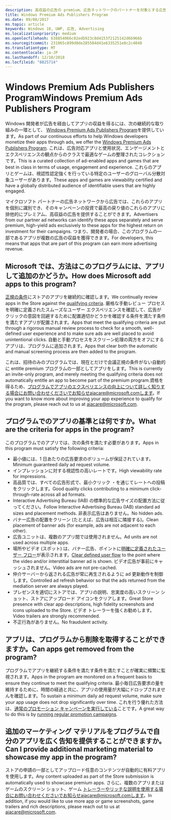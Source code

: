 ```yaml
---
description: 高収益の広告の premium、広告ネットワークのパートナーを対象とする広告対応アプリの整理されたコレクション premium 広告の発行元のプログラムで、Windows このプログラムでのアプリは、使用状況、エンゲージメントとエクスペリエンスの観点からのクラスに最適です。
title: Windows Premium Ads Publishers Program
ms.date: 09/08/2017
ms.topic: article
keywords: Windows 10, UWP, 広告, Advertising
ms.localizationpriority: medium
ms.openlocfilehash: 638854066c02edb923c8d4153f2125142d6b966b
ms.sourcegitcommit: 231065c899d0de285584d41e6335251e0c2c4048
ms.translationtype: MT
ms.contentlocale: ja-JP
ms.lasthandoff: 12/10/2018
ms.locfileid: "8825714"
---
```

# <a name="windows-premium-ads-publishers-program"></a><span data-ttu-id="7d46d-105">Windows Premium Ads Publishers Program</span><span class="sxs-lookup"><span data-stu-id="7d46d-105">Windows Premium Ads Publishers Program</span></span>

<span data-ttu-id="7d46d-106">Windows 開発者が広告を経由してアプリの収益を得るには、次の継続的な取り組みの一環として、 [Windows Premium Ads Publishers Program](http://www.windowspremiumapps.com)を提供しています。</span><span class="sxs-lookup"><span data-stu-id="7d46d-106">As part of our continuous efforts to help Windows developers monetize their apps through ads, we offer the [Windows Premium Ads Publishers Program](http://www.windowspremiumapps.com).</span></span> <span data-ttu-id="7d46d-107">これは、広告対応アプリと使用状況、エンゲージメントとエクスペリエンスの観点からのクラスで最適なゲームの整理されたコレクションです。</span><span class="sxs-lookup"><span data-stu-id="7d46d-107">This is a curated collection of ad-enabled apps and games that are best in class in terms of usage, engagement and experience.</span></span> <span data-ttu-id="7d46d-108">これらのアプリとゲームは、視認性認定強くを行っている特定のユーザーのグローバル分散対象ユーザーがあります。</span><span class="sxs-lookup"><span data-stu-id="7d46d-108">These apps and games are viewability certified and have a globally distributed audience of identifiable users that are highly engaged.</span></span>

<span data-ttu-id="7d46d-109">マイクロソフト パートナーの広告ネットワークから広告では、これらのアプリを個別に識別でき、そのキャンペーンの投資で最高の戻り値のこれらのアプリに排他的にプレミアム、高収益の広告を提供することができます。</span><span class="sxs-lookup"><span data-stu-id="7d46d-109">Advertisers from our partner ad networks can identify these apps separately and serve premium, high-yield ads exclusively to these apps for the highest return on investment for their campaigns.</span></span> <span data-ttu-id="7d46d-110">つまり、開発者の場合、このプログラムの一部であるアプリが複数の広告の収益を獲得できます。</span><span class="sxs-lookup"><span data-stu-id="7d46d-110">For developers, this means that apps that are part of this program can earn more advertising revenue.</span></span>

## <a name="how-does-microsoft-add-apps-to-this-program"></a><span data-ttu-id="7d46d-111">Microsoft では、方法はこのプログラムには、アプリして追加のかどうか。</span><span class="sxs-lookup"><span data-stu-id="7d46d-111">How does Microsoft add apps to this program?</span></span> 

<span data-ttu-id="7d46d-112">[正規の条件](#what-are-the-criteria-for-apps-in-the-program)にストアのアプリを継続的に確認します。</span><span class="sxs-lookup"><span data-stu-id="7d46d-112">We continually review apps in the Store against the [qualifying criteria](#what-are-the-criteria-for-apps-in-the-program).</span></span> <span data-ttu-id="7d46d-113">厳格な手動レビュー プロセスを明確に定義されたスムーズなユーザー エクスペリエンスを確認して、広告がクリックの意図を回避するために配置適切かどうかを確認する条件を満たす条件を満たすアプリが配置されます。</span><span class="sxs-lookup"><span data-stu-id="7d46d-113">Apps that meet the qualifying criteria are put through a rigorous manual review process to check for a smooth, well-defined user experience and to make sure ads are well placed to avoid unintentional clicks.</span></span> <span data-ttu-id="7d46d-114">自動と手動プロセスをスクリーン処理の両方をオフにするアプリは、プログラムに追加されます。</span><span class="sxs-lookup"><span data-stu-id="7d46d-114">Apps that clear both the automatic and manual screening process are then added to the program.</span></span>

<span data-ttu-id="7d46d-115">これは、招待のみのプログラムでは、現在とだけで会議正規の条件がない自動的に entitle premium プログラムの一部としてアプリをします。</span><span class="sxs-lookup"><span data-stu-id="7d46d-115">This is currently an invite-only program, and merely meeting the qualifying criteria does not automatically entitle an app to become part of the premium program.</span></span><span data-ttu-id="7d46d-116">資格を得るため、プログラムでアプリのエクスペリエンスの向上について詳しく知りする場合にお問い合わせくださいでお知らせaiacare@microsoft.comします。</span><span class="sxs-lookup"><span data-stu-id="7d46d-116">If you want to know more about improving your app experience to qualify for the program, please reach out to us at aiacare@microsoft.com.</span></span>

## <a name="what-are-the-criteria-for-apps-in-the-program"></a><span data-ttu-id="7d46d-117">プログラムでのアプリの基準とは何ですか。</span><span class="sxs-lookup"><span data-stu-id="7d46d-117">What are the criteria for apps in the program?</span></span>

<span data-ttu-id="7d46d-118">このプログラムでのアプリでは、次の条件を満たす必要があります。</span><span class="sxs-lookup"><span data-stu-id="7d46d-118">Apps in this program must satisfy the following criteria:</span></span>

* <span data-ttu-id="7d46d-119">最小値には、1 日あたりの広告要求のボリュームが保証されています。</span><span class="sxs-lookup"><span data-stu-id="7d46d-119">Minimum guaranteed daily ad request volume.</span></span> 
* <span data-ttu-id="7d46d-120">インプレッションに対する視認性の高いレートです。</span><span class="sxs-lookup"><span data-stu-id="7d46d-120">High viewability rate for impressions.</span></span> 
* <span data-ttu-id="7d46d-121">高品質では、すべての広告形式で、最小クリック ・を通じてレートへの投稿をクリックします。</span><span class="sxs-lookup"><span data-stu-id="7d46d-121">Good quality clicks contributing to a minimum click-through-rate across all ad formats.</span></span> 
* <span data-ttu-id="7d46d-122">Interactive Advertising Bureau (IAB) の標準的な広告サイズの配置方法に従ってください。</span><span class="sxs-lookup"><span data-stu-id="7d46d-122">Follow Interactive Advertising Bureau (IAB) standard ad sizes and placement methods.</span></span> <span data-ttu-id="7d46d-123">非表示広告はありません。</span><span class="sxs-lookup"><span data-stu-id="7d46d-123">No hidden ads.</span></span>
* <span data-ttu-id="7d46d-124">バナー広告の配置をクリーン (たとえば、広告は相互に隣接する)。</span><span class="sxs-lookup"><span data-stu-id="7d46d-124">Clean placement of banner ads (for example, ads are not adjacent to each other).</span></span>
* <span data-ttu-id="7d46d-125">広告ユニットは、複数のアプリ間では使用されません。</span><span class="sxs-lookup"><span data-stu-id="7d46d-125">Ad units are not used across multiple apps.</span></span>
* <span data-ttu-id="7d46d-126">場所やビデオ (スポット) は、バナー広告、ポイントに[明確に定義されたユーザー フロー](https://blogs.windows.com/buildingapps/2017/08/31/best-practices-using-video-ads-windows-apps/)が表示されます。</span><span class="sxs-lookup"><span data-stu-id="7d46d-126">[Clear defined user flow](https://blogs.windows.com/buildingapps/2017/08/31/best-practices-using-video-ads-windows-apps/) to the point where the video and/or interstitial banner ad is shown.</span></span> <span data-ttu-id="7d46d-127">ビデオ広告が事前にキャッシュされません。</span><span class="sxs-lookup"><span data-stu-id="7d46d-127">Video ads are not pre-cached.</span></span> 
* <span data-ttu-id="7d46d-128">仲介サーバーから返される広告が常に再生されるように ad 更新動作を制御します。</span><span class="sxs-lookup"><span data-stu-id="7d46d-128">Controlled ad refresh behavior so that the ads returned from the mediation server are always played.</span></span>
* <span data-ttu-id="7d46d-129">プレゼンスを適切にストアでは、アプリの説明、忠実度の高いスクリーン ショット、ストアにアップロード アイコンをクリアします。</span><span class="sxs-lookup"><span data-stu-id="7d46d-129">Great Store presence with clear app descriptions, high fidelity screenshots and icons uploaded to the Store.</span></span> <span data-ttu-id="7d46d-130">ビデオ トレーラーを強くお勧めします。</span><span class="sxs-lookup"><span data-stu-id="7d46d-130">Video trailers are strongly recommended.</span></span>
* <span data-ttu-id="7d46d-131">不正行為がありません。</span><span class="sxs-lookup"><span data-stu-id="7d46d-131">No fraudulent activity.</span></span>

## <a name="can-apps-get-removed-from-the-program"></a><span data-ttu-id="7d46d-132">アプリは、プログラムから削除を取得することができますか。</span><span class="sxs-lookup"><span data-stu-id="7d46d-132">Can apps get removed from the program?</span></span>

<span data-ttu-id="7d46d-133">プログラムでアプリを継続する条件を満たす条件を満たすことが確実に頻繁に監視されます。</span><span class="sxs-lookup"><span data-stu-id="7d46d-133">Apps in the program are monitored on a frequent basis to ensure they continue to meet the qualifying criteria.</span></span> <span data-ttu-id="7d46d-134">最小毎日広告要求の量を維持するために、時間の経過と共に、アプリの使用量が大幅にドロップされませんを確認します。</span><span class="sxs-lookup"><span data-stu-id="7d46d-134">To sustain a minimum daily ad request volume, make sure your app usage does not drop significantly over time.</span></span> <span data-ttu-id="7d46d-135">これを行う優れた方法は、[通常のプロモーション キャンペーンを実行している](https://developer.microsoft.com/en-us/store/promote-your-apps)ことです。</span><span class="sxs-lookup"><span data-stu-id="7d46d-135">A great way to do this is by [running regular promotion campaigns](https://developer.microsoft.com/en-us/store/promote-your-apps).</span></span>

## <a name="can-i-provide-additional-marketing-material-to-showcase-my-app-in-the-program"></a><span data-ttu-id="7d46d-136">追加のマーケティング マテリアルをプログラムで自分のアプリを広く告知を提供することができますか。</span><span class="sxs-lookup"><span data-stu-id="7d46d-136">Can I provide additional marketing material to showcase my app in the program?</span></span> 

<span data-ttu-id="7d46d-137">ストアの申請の一部としてアップロード任意のコンテンツが自動的に有料アプリを使用します。</span><span class="sxs-lookup"><span data-stu-id="7d46d-137">Any content uploaded as part of the Store submission is automatically used to showcase premium apps.</span></span> <span data-ttu-id="7d46d-138">さらに、複数のアプリまたはゲームのスクリーン ショット、ゲーム トレーラーやリッチな説明を使用する場合にお問い合わせくださいでお知らせaiacare@microsoft.comします。</span><span class="sxs-lookup"><span data-stu-id="7d46d-138">In addition, if you would like to use more app or game screenshots, game trailers and rich descriptions, please reach out to us at aiacare@microsoft.com.</span></span>
